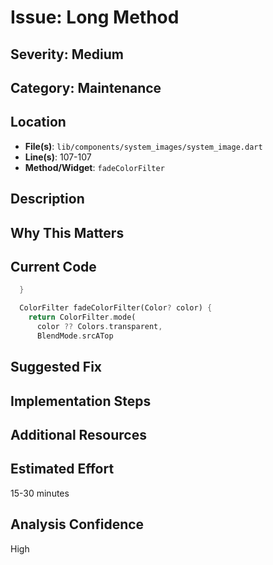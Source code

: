 # Issue: Long Method

## Severity: Medium

## Category: Maintenance

## Location
- **File(s)**: `lib/components/system_images/system_image.dart`
- **Line(s)**: 107-107
- **Method/Widget**: `fadeColorFilter`

## Description


## Why This Matters


## Current Code
```dart
  }

  ColorFilter fadeColorFilter(Color? color) {
    return ColorFilter.mode(
      color ?? Colors.transparent,
      BlendMode.srcATop
```

## Suggested Fix


## Implementation Steps


## Additional Resources


## Estimated Effort
15-30 minutes

## Analysis Confidence
High
